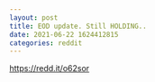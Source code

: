 ```yaml
--- 
layout: post 
title: EOD update. Still HOLDING.. 
date: 2021-06-22 1624412815 
categories: reddit 
--- 
```

https://redd.it/o62sor